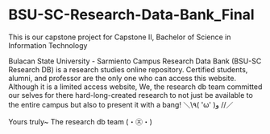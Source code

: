 # BSU-SC-Research-Data-Bank_Final
This is our capstone project for Capstone II, Bachelor of Science in Information Technology

Bulacan State University - Sarmiento Campus Research Data Bank (BSU-SC Research DB) is a research studies online repository. Certified students, alumni, and professor are the only one who can access this website. Although it is a limited access website, We, the research db team committed our selves for there hard-long-created research to not just be available to the entire campus but also to present it with a bang! ＼\٩( 'ω' )و //／

Yours truly~ The research db team (・㉨・)
